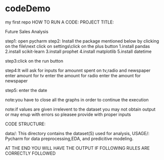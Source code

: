 # codeDemo
my first repo
HOW TO RUN A CODE:
PROJECT TITLE:

Future Sales Analysis

step1: open pycharm
step2: Install the package mentioned below by clicking on the file\next click on settings\click on the plus button
1.install pandas
2.install scikit-learn
3.install prophet
4.install matplotlib
5.install datetime

step3:click on the run button

step4:It will ask for inputs for amounnt spent on tv,radio and newspaper 
enter amount for tv
enter the amount for radio
enter the amount for newspaper

step5: enter the date

note:you have to close all the graphs in order to continue the execution

note:if values are given irrelevent to the dataset you may not obtain output or may enup with errors so pleasee provide with proper inputs

CODE STRUCTURE:

data/: This directory contains the dataset(S) used for analysis,
USAGE/: Pycharm for data preprocessing,EDA, and predicitive modeling.


AT THE END YOU WILL HAVE THE OUTPUT IF FOLLOWING RULES ARE CORRECTLY FOLLOWED





